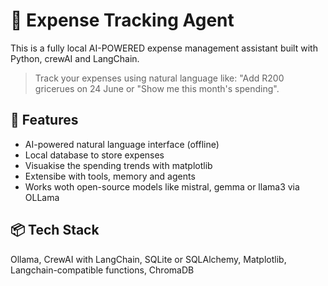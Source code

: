 # 💸 Expense Tracking Agent

This is a fully local AI-POWERED expense management assistant built with Python, crewAI and LangChain.

> Track your expenses using natural language like:
"Add R200 gricerues on 24 June or "Show me this month's spending".

## 🚀 Features

- AI-powered natural language interface (offline)
- Local database to store expenses
- Visuakise the spending trends with matplotlib
- Extensibe with tools, memory and agents
- Works woth open-source models like mistral, gemma or llama3 via OLLama

## 📦 Tech Stack

Ollama, CrewAI with LangChain, SQLite or SQLAlchemy, Matplotlib, Langchain-compatible functions, ChromaDB
